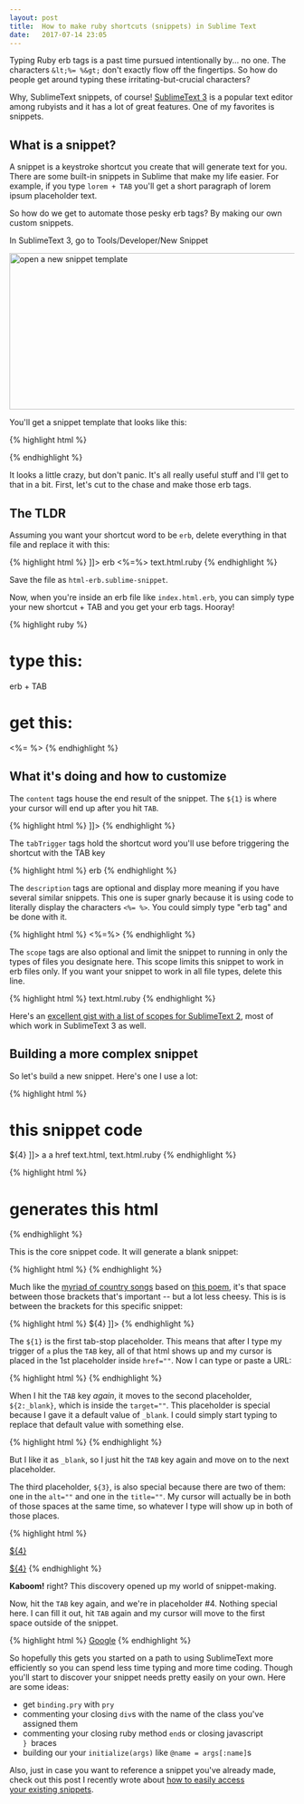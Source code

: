 ```yaml
---
layout: post
title:  How to make ruby shortcuts (snippets) in Sublime Text
date:   2017-07-14 23:05
---
```


Typing Ruby erb tags is a past time pursued intentionally by... no one. The characters `&lt;%= %&gt;` don't exactly flow off the fingertips. So how do people get around typing these irritating-but-crucial characters?

Why, SublimeText snippets, of course! <a title="SublimeText3" href="https://www.sublimetext.com/3" target="_blank" rel="noopener noreferrer">SublimeText 3</a> is a popular text editor among rubyists and it has a lot of great features. One of my favorites is snippets.

## What is a snippet?
A snippet is a keystroke shortcut you create that will generate text for you. There are some built-in snippets in Sublime that make my life easier. For example, if you type `lorem + TAB` you'll get a short paragraph of lorem ipsum placeholder text.

So how do we get to automate those pesky erb tags? By making our own custom snippets.

In SublimeText 3, go to Tools/Developer/New Snippet

<img class="aligncenter size-large wp-image-1152" src="http://localflavormarketing.com/wp-content/uploads/2017/07/snippets01-980x422.png" alt="open a new snippet template" width="640" height="276" />

You'll get a snippet template that looks like this:

{% highlight html %}
<snippet>
  <content><![CDATA[
Hello, ${1:this} is a ${2:snippet}.
]]></content>
  <!-- Optional: Set a tabTrigger to define how to trigger the snippet -->
  <!-- <tabTrigger>hello</tabTrigger> -->
  <!-- Optional: Set a scope to limit where the snippet will trigger -->
  <!-- <scope>source.python</scope> -->
</snippet>
{% endhighlight %}


It looks a little crazy, but don't panic. It's all really useful stuff and I'll get to that in a bit. First, let's cut to the chase and make those erb tags.


## The TLDR

Assuming you want your shortcut word to be `erb`, delete everything in that file and replace it with this:

{% highlight html %}
<snippet>
  <content><![CDATA[<%= ${1} %>]]></content>
  <tabTrigger>erb</tabTrigger>
  <description>&#60;&#37;&#61;&#37;&#62;</description>
  <scope>text.html.ruby</scope>
</snippet>
{% endhighlight %}

Save the file as `html-erb.sublime-snippet`.

Now, when you're inside an erb file like `index.html.erb`, you can simply type your new shortcut + TAB and you get your erb tags. Hooray!

{% highlight ruby %}
# type this:
erb + TAB

# get this:
<%= %>
{% endhighlight %}

## What it's doing and how to customize

The `content` tags house the end result of the snippet. The `${1}` is where your cursor will end up after you hit `TAB`.

{% highlight html %}
  <content><![CDATA[<%= ${1} %>]]></content>
{% endhighlight %}

The `tabTrigger` tags hold the shortcut word you'll use before triggering the shortcut with the TAB key

{% highlight html %}
  <tabTrigger>erb</tabTrigger>
{% endhighlight %}

The `description` tags are optional and display more meaning if you have several similar snippets. This one is super gnarly because it is using code to literally display the characters `<%= %>`. You could simply type "erb tag" and be done with it.

{% highlight html %}
  <description>&#60;&#37;&#61;&#37;&#62;</description>
{% endhighlight %}

The `scope` tags are also optional and limit the snippet to running in only the types of files you designate here. This scope limits this snippet to work in erb files only. If you want your snippet to work in all file types, delete this line.

{% highlight html %}
  <scope>text.html.ruby</scope>
{% endhighlight %}

Here's an <a title="sublime scopes" href="https://gist.github.com/iambibhas/4705378?reference=localflavormarketing.com" target="_blank" rel="noopener noreferrer">excellent gist with a list of scopes for SublimeText 2</a>, most of which work in SublimeText 3 as well.


## Building a more complex snippet

So let's build a new snippet. Here's one I use a lot:

{% highlight html %}
# this snippet code

<snippet>
  <content><![CDATA[
    <a href="${1}" target="${2:_blank}" alt="${3}" title="${3}">${4}</a>
    ]]></content>
    <tabTrigger>a</tabTrigger>
    <description>a href</description>
    <scope>text.html, text.html.ruby</scope>
  </snippet>
{% endhighlight %}

{% highlight html %}
# generates this html

<a href="" target="" alt="" title=""></a>
{% endhighlight %}

This is the core snippet code. It will generate a blank snippet:

{% highlight html %}
  <content><![CDATA[   ]]></content>
{% endhighlight %}

Much like the <a title="The Dash Between Songs" href="https://www.youtube.com/results?search_query=the+dash+between&amp;page=&amp;utm_source=opensearch" target="_blank" rel="noopener noreferrer">myriad of country songs</a> based on <a title="The Dash Between" href="http://www.rontranmer.com/the-dash-between" target="_blank" rel="noopener noreferrer">this poem</a>, it's that space between those brackets that's important -- but a lot less cheesy. This is is between the brackets for this specific snippet:

{% highlight html %}
  <content><![CDATA[
    <a href="${1}" target="${2:_blank}" alt="${3}" title="${3}">${4}</a>
    ]]></content>
{% endhighlight %}

The `${1}` is the first tab-stop placeholder. This means that after I type my trigger of `a` plus the `TAB` key, all of that html shows up and my cursor is placed in the 1st placeholder inside `href=""`. Now I can type or paste a URL:


{% highlight html %}
<a href="http://www.google.com" target="" alt="" title=""></a>
{% endhighlight %}

When I hit the `TAB` key <em>again</em>, it moves to the second placeholder, `${2:_blank}`, which is inside the `target=""`. This placeholder is special because I gave it a default value of `_blank`. I could simply start typing to replace that default value with something else.

{% highlight html %}
<a href="http://www.google.com" target="anything_i_want" alt="" title=""></a>
{% endhighlight %}

But I like it as `_blank`, so I just hit the `TAB` key again and move on to the next placeholder.

The third placeholder, `${3}`, is also special because there are two of them: one in the `alt=""` and one in the `title=""`. My cursor will actually be in both of those spaces at the same time, so whatever I type will show up in both of those places.

{% highlight html %}
<!-- two placeholders with the same number will output the same value -->
<a href="${1}" target="${2:_blank}" alt="${3}" title="${3}">${4}</a>

<!-- resulting in this -->
<a href="http://www.google.com" target="_blank" alt="the googles" title="the googles">${4}</a>
{% endhighlight %}

<strong>Kaboom!</strong> right? This discovery opened up my world of snippet-making.

Now, hit the `TAB` key again, and we're in placeholder #4. Nothing special here. I can fill it out, hit `TAB` again and my cursor will move to the first space outside of the snippet.

{% highlight html %}
<a href="http://www.google.com" target="_blank" alt="the googles" title="the googles">Google</a>
{% endhighlight %}

So hopefully this gets you started on a path to using SublimeText more efficiently so you can spend less time typing and more time coding. Though you'll start to discover your snippet needs pretty easily on your own. Here are some ideas:

  - get `binding.pry` with `pry`
  - commenting your closing `div`s with the name of the class you've assigned them
  - commenting your closing ruby method `end`s or closing javascript `} `braces
  - building our your `initialize(args)` like `@name = args[:name]`s

Also, just in case you want to reference a snippet you've already made, check out this post I recently wrote about <a href="http://localflavormarketing.com/how-to-access-your-sublime-snippets/">how to easily access your existing snippets</a>.
